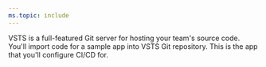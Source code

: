 ```yaml
---
ms.topic: include
---
```


VSTS is a full-featured Git server for hosting your team's source code. You'll import code for a sample app into VSTS Git repository. This is the app that you'll configure CI/CD for.
